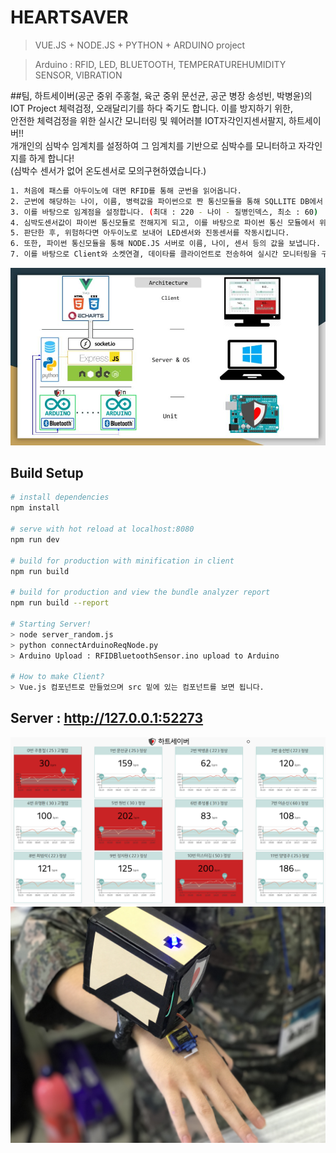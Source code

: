 # HEARTSAVER

> VUE.JS + NODE.JS + PYTHON + ARDUINO project

> Arduino : RFID, LED, BLUETOOTH, TEMPERATUREHUMIDITY SENSOR, VIBRATION

##팀, 하트세이버(공군 중위 주홍철, 육군 중위 문선균, 공군 병장 송성빈, 박병윤)의 IOT Project 
체력검정, 오래달리기를 하다 죽기도 합니다. 이를 방지하기 위한, 
<br>
안전한 체력검정을 위한 실시간 모니터링 및 웨어러블 IOT자각인지센서팔지, 하트세이버!!
<br>
개개인의 심박수 임계치를 설정하여 그 임계치를 기반으로 심박수를 모니터하고 자각인지를 하게 합니다!
<br> 
(심박수 센서가 없어 온도센서로 모의구현하였습니다.)
``` bash 
1. 처음에 패스를 아두이노에 대면 RFID를 통해 군번을 읽어옵니다. 
2. 군번에 해당하는 나이, 이름, 병력값을 파이썬으로 짠 통신모듈을 통해 SQLLITE DB에서 긁어 옵니다. 
3. 이를 바탕으로 임계점을 설정합니다. (최대 : 220 - 나이 - 질병인덱스, 최소 : 60)
4. 심박도센서값이 파이썬 통신모듈로 전해지게 되고, 이를 바탕으로 파이썬 통신 모듈에서 위험한지 안한지를 판단합니다. 
5. 판단한 후, 위험하다면 아두이노로 보내어 LED센서와 진동센서를 작동시킵니다. 
6. 또한, 파이썬 통신모듈을 통해 NODE.JS 서버로 이름, 나이, 센서 등의 값을 보냅니다. 
7. 이를 바탕으로 Client와 소켓연결, 데이타를 클라이언트로 전송하여 실시간 모니터링을 구현합니다.
```
![아키텍쳐](./logic.jpg)
## Build Setup

``` bash 
# install dependencies
npm install

# serve with hot reload at localhost:8080
npm run dev

# build for production with minification in client
npm run build

# build for production and view the bundle analyzer report
npm run build --report

# Starting Server! 
> node server_random.js
> python connectArduinoReqNode.py
> Arduino Upload : RFIDBluetoothSensor.ino upload to Arduino

# How to make Client?
> Vue.js 컴포넌트로 만들었으며 src 밑에 있는 컴포넌트를 보면 됩니다. 
```
## Server : http://127.0.0.1:52273
![예제화면](./example.png) 
![하트세이버](./heartsaver4.jpg)
